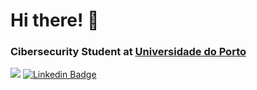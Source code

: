 # Hi there! 👋  
### Cibersecurity Student at [Universidade do Porto](https://www.up.pt/portal/pt/)

![](https://komarev.com/ghpvc/?username=leandrocosta-git)
[![Linkedin Badge](https://img.shields.io/badge/-LinkedIn-0e76a8?style=flat-square&logo=Linkedin&logoColor=white)](https://www.linkedin.com/in/leandro-rcosta/)
<br>
